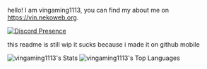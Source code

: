  hello! I am vingaming1113, you can find my about me on https://vin.nekoweb.org.

[![Discord Presence](https://lanyard.cnrad.dev/api/909832870862913536?bg=74c7ec&theme=light)](https://discord.com/users/909832870862913536)



this readme is still wip it sucks because i made it on github mobile



![vingaming1113's Stats](https://github-readme-stats.vercel.app/api?username=vingaming1113&theme=nord&show_icons=true&hide_border=false&count_private=true)
![vingaming1113's Top Languages](https://github-readme-stats.vercel.app/api/top-langs/?username=vingaming1113&theme=nord&show_icons=true&hide_border=false&layout=compact)



<!---
vingaming1113/vingaming1113 is a ✨ special ✨ repository because its `README.md` (this file) appears on your GitHub profile.
You can click the Preview link to take a look at your changes.
--->
